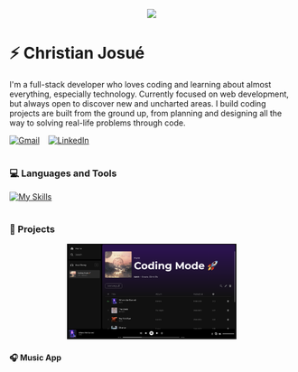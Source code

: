 <p align="center">
  <a href="https://github.com/DenverCoder1/readme-typing-svg">
    <img src="https://readme-typing-svg.demolab.com/?lines=Full stack%20web%20developer;4%2B%20years%20of%20coding%20experience;Always%20willing%20to%20learn&font=Fira%20Code&center=true&width=440&height=45&color=8325f7&vCenter=true&pause=1000&size=22" /></a>
</p>

# ⚡️ Christian Josué

I'm a full-stack developer who loves coding and learning about almost everything, especially technology. Currently focused on web development, but always open to discover new and uncharted areas. I build coding projects are built from the ground up, from planning and designing all the way to solving real-life problems through code.

<!-- Social icons section -->
<p>
  <a href="mailto:christianjosuefuentes@gmail.com"><img width="32px" alt="Gmail" title="Gmail" src="https://skillicons.dev/icons?i=gmail"/></a>
  &#8287;&#8287;
  <a href="www.linkedin.com/in/christian-josué-fuentes-muñoz-a90985263"><img width="32px" alt="LinkedIn" title="LinkedIn" src="https://skillicons.dev/icons?i=linkedin"/></a>
</p>

#

### 💻 Languages and Tools

[![My Skills](https://skillicons.dev/icons?i=php,laravel,mysql,js,vue,nodejs,py,flask,docker,git,aws,html,css,bash)](https://skillicons.dev)

#

### 🚀 Projects

<a href="https://music-app-vue.up.railway.app/" style="display: block; text-align: center;">
  <img 
    src="https://github.com/christianjosue/christianjosue/blob/main/assets/music-app-playlist.png" 
    alt="Music App" 
    width="300"
  />
</a>

#### 🎧 Music App
